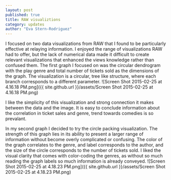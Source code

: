 ```yaml
---
layout: post
published: true
title: RAW visualiztions
category: updates
author: "Eva Stern-Rodriguez"
---
```


I focused on two data visualizations from RAW that I found to be particularly effective at relaying information.  I enjoyed the range of visualizations RAW had to offer, but the lack of numerical data made it difficult to create relevant visualizations that enhanced the views knowledge rather than confused them.  The first graph I focused on was the circular dendrogram with the play genre and total number of tickets sold as the dimensions of the graph.  The visualization is a circular, tree like structure, where each branch corresponds to a different parameter.
![Screen Shot 2015-02-25 at 4.16.18 PM.png]({{ site.github.url }}/assets/Screen Shot 2015-02-25 at 4.16.18 PM.png)

I like the simplicity of this visualization and strong connection it makes between the data and the image.  It is easy to conclude information about the correlation in ticket sales and genre, trend towards comedies is so prevalant.

In my second graph I decided to try the circle packing visualization.  The strength of this graph lies in its ability to present a larger range of information without become overly complicated or confusing.  The color of the graph correlates to the genre, and label corresponds to the author, and the size of the circle corresponds to the number of tickets sold.  I liked the visual clarity that comes with color-coding the genres, as without so much reading the graph labels so much information is already conveyed.
![Screen Shot 2015-02-25 at 4.18.23 PM.png]({{ site.github.url }}/assets/Screen Shot 2015-02-25 at 4.18.23 PM.png)
